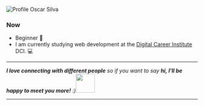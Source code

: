 ![Profile Oscar Silva](https://github.com/SilvaOz/SilvaOz/blob/master/image/My%20name%20is%20Oscar%20silva.gif)
### Now
- Beginner 🚀️
- I am currently studying web development at the [Digital Career Institute](https://digitalcareerinstitute.org/) DCI. 💻️

---

<em><b>I love connecting with different people</b> so if you want to say <b>hi, I'll be happy to meet you more!</b> :)</em><img src="https://media.giphy.com/media/LnQjpWaON8nhr21vNW/giphy.gif" width="50"> 

---
